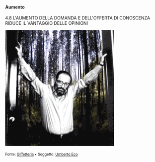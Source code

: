 #### Aumento

<span class="tesi">4.8 L'AUMENTO DELLA DOMANDA E DELL'OFFERTA DI CONOSCENZA RIDUCE IL VANTAGGIO DELLE OPINIONI</span>

![Eco](../assets/images/eco.gif ':size=450x100%')

<small> Fonte: [Giffetteria](http://giffetteria.it/gif/umberto-eco/) • Soggetto: [Umberto Eco](https://it.wikipedia.org/wiki/Umberto_Eco)</small>
